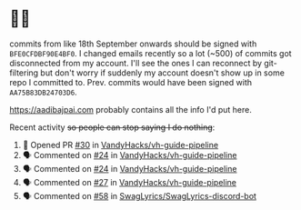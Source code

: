 # 👋🏻
<!--
**aadibajpai/aadibajpai** is a ✨ _special_ ✨ repository because its `README.md` (this file) appears on your GitHub profile.
-->
commits from like 18th September onwards should be signed with `BFE0CFDBF90E4BF0`. I changed emails recently so a lot (~500) of commits got disconnected from my account. I'll see the ones I can reconnect by git-filtering but don't worry if suddenly my account doesn't show up in some repo I committed to. Prev. commits would have been signed with `AA75B83DB24703D6`.

https://aadibajpai.com probably contains all the info I'd put here.

Recent activity ~~so people can stop saying I do nothing~~:
<!--START_SECTION:activity-->
1. 💪 Opened PR [#30](https://github.com/VandyHacks/vh-guide-pipeline/pull/30) in [VandyHacks/vh-guide-pipeline](https://github.com/VandyHacks/vh-guide-pipeline)
2. 🗣 Commented on [#24](https://github.com/VandyHacks/vh-guide-pipeline/issues/24) in [VandyHacks/vh-guide-pipeline](https://github.com/VandyHacks/vh-guide-pipeline)
3. 🗣 Commented on [#24](https://github.com/VandyHacks/vh-guide-pipeline/issues/24) in [VandyHacks/vh-guide-pipeline](https://github.com/VandyHacks/vh-guide-pipeline)
4. 🗣 Commented on [#27](https://github.com/VandyHacks/vh-guide-pipeline/issues/27) in [VandyHacks/vh-guide-pipeline](https://github.com/VandyHacks/vh-guide-pipeline)
5. 🗣 Commented on [#58](https://github.com/SwagLyrics/SwagLyrics-discord-bot/issues/58) in [SwagLyrics/SwagLyrics-discord-bot](https://github.com/SwagLyrics/SwagLyrics-discord-bot)
<!--END_SECTION:activity-->
